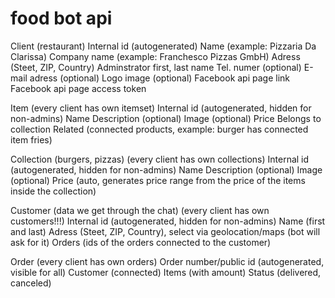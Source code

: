 # food bot api

Client (restaurant)
  Internal id (autogenerated)
  Name (example: Pizzaria Da Clarissa)
  Company name (example: Franchesco Pizzas GmbH)
  Adress (Steet, ZIP, Country)
  Adminstrator first, last name
  Tel. numer (optional)
  E-mail adress (optional)
  Logo image (optional)
  Facebook api page link
  Facebook api page access token
  
Item (every client has own itemset)
  Internal id (autogenerated, hidden for non-admins)
  Name
  Description (optional)
  Image (optional)
  Price
  Belongs to collection
  Related (connected products, example: burger has connected item fries)
  
Collection (burgers, pizzas) (every client has own collections)
  Internal id (autogenerated, hidden for non-admins)
  Name
  Description (optional)
  Image (optional)
  Price (auto, generates price range from the price of the items inside the collection)
  
  
Customer (data we get through the chat) (every client has own customers!!!)
  Internal id (autogenerated, hidden for non-admins)
  Name (first and last)
  Adress (Steet, ZIP, Country), select via geolocation/maps (bot will ask for it)
  Orders (ids of the orders connected to the customer)
  
Order (every client has own orders)
  Order number/public id (autogenerated, visible for all)
  Customer (connected)
  Items (with amount)
  Status (delivered, canceled)
